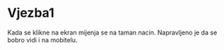 # Vjezba1
Kada se klikne na ekran mijenja se na taman nacin. Napravljeno je da se bobro vidi i na mobitelu.
